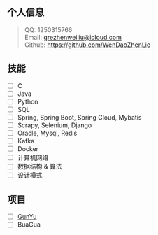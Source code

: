 ## 个人信息 
> QQ: 1250315766    
> Email: grezhenweiliu@icloud.com  
> Github: https://github.com/WenDaoZhenLie

## 技能
- [ ] C
- [ ] Java
- [ ] Python  
- [ ] SQL
- [ ] Spring, Spring Boot, Spring Cloud, Mybatis
- [ ] Scrapy, Selenium, Django
- [ ] Oracle, Mysql, Redis
- [ ] Kafka
- [ ] Docker
- [ ] 计算机网络
- [ ] 数据结构 & 算法
- [ ] 设计模式

## 项目
- [ ] [GunYu](https://github.com/WenDaoZhenLie/gunyu.git)
- [ ] BuaGua